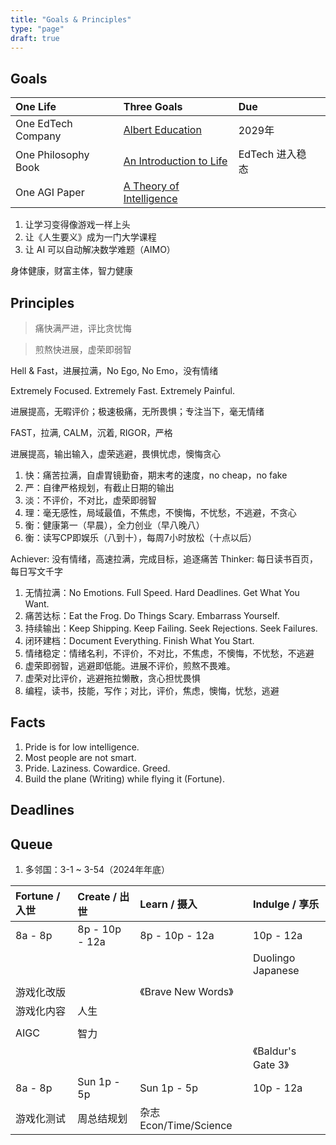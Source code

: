 ```yaml
---
title: "Goals & Principles"
type: "page"
draft: true
---
```


## Goals

| One Life               | Three Goals                                   | Due             |             |
|:-----------------------|:----------------------------------------------|:----------------|:------------|
| One EdTech Company     |  [Albert Education](./edu)                     | 2029年          |            |
| One Philosophy Book    |  [An Introduction to Life](./life)             | EdTech 进入稳态  |            |
| One AGI Paper          |  [A Theory of Intelligence](./ai)              |                 |            |

1. 让学习变得像游戏一样上头
2. 让《人生要义》成为一门大学课程
3. 让 AI 可以自动解决数学难题（AIMO）



身体健康，财富主体，智力健康

## Principles

> 痛快满严进，评比贪忧悔

> 煎熬快进展，虚荣即弱智

Hell & Fast，进展拉满，No Ego, No Emo，没有情绪

Extremely Focused. Extremely Fast. Extremely Painful.

进展提高，无暇评价；极速极痛，无所畏惧；专注当下，毫无情绪

FAST，拉满, CALM，沉着, RIGOR，严格

进展提高，输出输入，虚荣逃避，畏惧忧虑，懊悔贪心

1. 快：痛苦拉满，自虐胃镜勤奋，期末考的速度，no cheap，no fake
1. 严：自律严格规划，有截止日期的输出
1. 淡：不评价，不对比，虚荣即弱智
1. 理：毫无感性，局域最值，不焦虑，不懊悔，不忧愁，不逃避，不贪心
1. 衡：健康第一（早晨），全力创业（早八晚八）
1. 衡：读写CP即娱乐（八到十），每周7小时放松（十点以后）

Achiever: 没有情绪，高速拉满，完成目标，追逐痛苦
Thinker: 每日读书百页，每日写文千字

1. 无情拉满：No Emotions. Full Speed. Hard Deadlines. Get What You Want.
1. 痛苦达标：Eat the Frog. Do Things Scary. Embarrass Yourself.
1. 持续输出：Keep Shipping. Keep Failing. Seek Rejections. Seek Failures.
1. 闭环建档：Document Everything. Finish What You Start.
1. 情绪稳定：情绪名利，不评价，不对比，不焦虑，不懊悔，不忧愁，不逃避
1. 虚荣即弱智，逃避即低能。进展不评价，煎熬不畏难。
1. 虚荣对比评价，逃避拖拉懒散，贪心担忧畏惧
1. 编程，读书，技能，写作；对比，评价，焦虑，懊悔，忧愁，逃避

## Facts

1. Pride is for low intelligence.
1. Most people are not smart.
1. Pride. Laziness. Cowardice. Greed.
1. Build the plane (Writing) while flying it (Fortune).

## Deadlines

## Queue

1. 多邻国：3-1 ~ 3-54（2024年年底）

| Fortune / 入世   | Create / 出世   | Learn / 摄入              | Indulge / 享乐  |
|:-----------------|:-------------------|:--------------------------|:-------------------------|
| 8a - 8p         | 8p - 10p - 12a     | 8p - 10p - 12a            | 10p - 12a                |
|                 |                    |                           |  Duolingo Japanese       |
|                 |                    |                           |                           |
| 游戏化改版       |                   | 《Brave New Words》        |                          |
| 游戏化内容       | 人生               |                           |                           |
|                 |                    |                           |                           |
| AIGC            |  智力              |                           |                           |
|                 |                    |                           | 《Baldur's Gate 3》       |
| 8a - 8p         | Sun 1p - 5p       | Sun 1p - 5p                | 10p - 12a                |
| 游戏化测试       | 周总结规划         | 杂志 Econ/Time/Science     |                          |